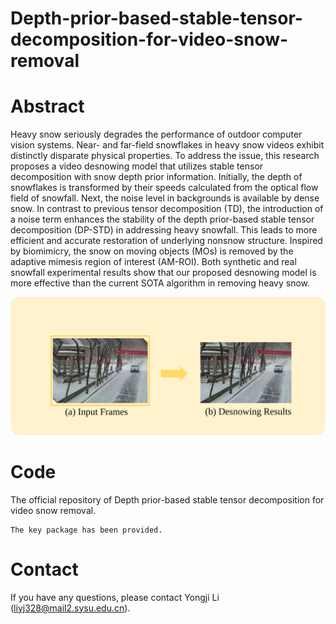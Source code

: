 # Depth-prior-based-stable-tensor-decomposition-for-video-snow-removal 


# Abstract
Heavy snow seriously degrades the performance of outdoor computer vision systems. Near- and far-field snowflakes in heavy snow videos exhibit distinctly disparate physical properties. To address the issue, this research proposes a video desnowing model that utilizes stable tensor decomposition with snow depth prior information. Initially, the depth of snowflakes is transformed by their speeds calculated from the optical flow field of snowfall. Next, the noise level in backgrounds is available by dense snow. In contrast to previous tensor decomposition (TD), the introduction of a noise term enhances the stability of the depth prior-based stable tensor decomposition (DP-STD) in addressing heavy snowfall. This leads to more efficient and accurate restoration of underlying nonsnow structure. Inspired by biomimicry, the snow on moving objects (MOs) is removed by the adaptive mimesis region of interest (AM-ROI). Both synthetic and real snowfall experimental results show that our proposed desnowing model is more effective than the current SOTA algorithm in removing heavy snow.

<p align="center">
<img src="Figures/Fig1.svg">
</p>

# Code
The official repository of Depth prior-based stable tensor decomposition for video snow removal.
  ```
The key package has been provided.
  ```

# Contact
If you have any questions, please contact Yongji Li (liyj328@mail2.sysu.edu.cn).
